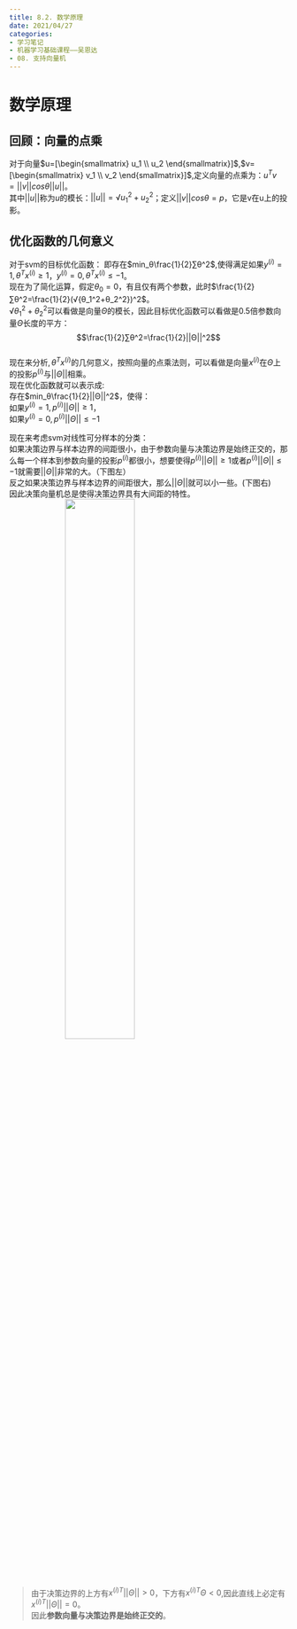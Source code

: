 ```yaml
---
title: 8.2. 数学原理
date: 2021/04/27
categories: 
- 学习笔记
- 机器学习基础课程——吴恩达
- 08. 支持向量机
---
```

<style>
img{
    width: 50%;
    padding-left: 20%;
}
</style>
# 数学原理  
## 回顾：向量的点乘  
对于向量$u=[\begin{smallmatrix}
    u_1 \\  
    u_2
\end{smallmatrix}]$,$v=[\begin{smallmatrix}
    v_1 \\  
    v_2
\end{smallmatrix}]$,定义向量的点乘为：$u^Tv=||v||cosθ||u||$。  
其中$||u||$称为$u$的模长：$||u||=√{u_1^2+u_2^2}$；定义$||v||cosθ=p$，它是v在u上的投影。  

## 优化函数的几何意义
对于svm的目标优化函数： 即存在$min_θ\frac{1}{2}∑θ^2$,使得满足如果$y^{(i)}=1,θ^Tx^{(i)}≥1$，$y^{(i)}=0,θ^Tx^{(i)}≤-1$。  
现在为了简化运算，假定$θ_0=0$，有且仅有两个参数，此时$\frac{1}{2}∑θ^2=\frac{1}{2}(√{θ_1^2+θ_2^2})^2$。  
$√{θ_1^2+θ_2^2}$可以看做是向量$Θ$的模长，因此目标优化函数可以看做是0.5倍参数向量$Θ$长度的平方：  
$$\frac{1}{2}∑θ^2=\frac{1}{2}||Θ||^2$$  
现在来分析$,θ^Tx^{(i)}$的几何意义，按照向量的点乘法则，可以看做是向量$x^{(i)}$在$Θ$上的投影$p^{(i)}$与$||Θ||$相乘。  
现在优化函数就可以表示成:   
存在$min_θ\frac{1}{2}||Θ||^2$，使得：  
如果$y^{(i)}=1,p^{(i)}||Θ||≥1$，  
如果$y^{(i)}=0,p^{(i)}||Θ||≤-1$  
  
  
现在来考虑svm对线性可分样本的分类：  
如果决策边界与样本边界的间距很小，由于参数向量与决策边界是始终正交的，那么每一个样本到参数向量的投影$p^{(i)}$都很小，想要使得$p^{(i)}||Θ||≥1$或者$p^{(i)}||Θ||≤-1$就需要$||Θ||$非常的大。（下图左）  
反之如果决策边界与样本边界的间距很大，那么$||Θ||$就可以小一些。(下图右)  
因此决策向量机总是使得决策边界具有大间距的特性。  
![](https://cdn.jsdelivr.net/gh/l61012345/Pic/img/20210330151800.png)  
> 由于决策边界的上方有${x^{(i)}}^T||Θ||>0$，下方有${x^{(i)}}^TΘ<0$,因此直线上必定有${x^{(i)}}^T||Θ||=0$。  
> 因此**参数向量与决策边界是始终正交的**。 

